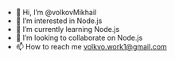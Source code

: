 - 👋 Hi, I’m @volkovMikhail
- 👀 I’m interested in Node.js
- 🌱 I’m currently learning Node.js
- 💞️ I’m looking to collaborate on Node.js
- 📫 How to reach me volkvo.work1@gmail.com
